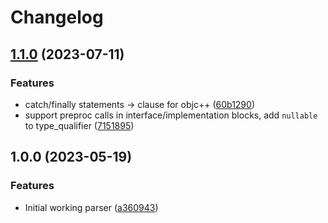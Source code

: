 # Changelog

## [1.1.0](https://github.com/amaanq/tree-sitter-objc/compare/v1.0.0...v1.1.0) (2023-07-11)


### Features

* catch/finally statements -&gt; clause for objc++ ([60b1290](https://github.com/amaanq/tree-sitter-objc/commit/60b129046cbae347a478515906c17ab095588ef8))
* support preproc calls in interface/implementation blocks, add `nullable` to type_qualifier ([7151895](https://github.com/amaanq/tree-sitter-objc/commit/7151895deea69a29a2f76964ddb2de04962412e9))

## 1.0.0 (2023-05-19)


### Features

* Initial working parser ([a360943](https://github.com/amaanq/tree-sitter-objc/commit/a360943e0f108b7d0935924a4eb772ce1a6aaec7))
